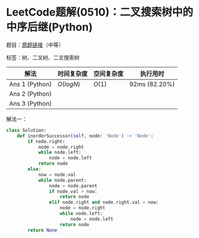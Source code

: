 # LeetCode题解(0510)：二叉搜索树中的中序后继(Python)

题目：[原题链接](https://leetcode-cn.com/problems/inorder-successor-in-bst-ii/)（中等）

标签：树、二叉树、二叉搜索树

| 解法           | 时间复杂度 | 空间复杂度 | 执行用时      |
| -------------- | ---------- | ---------- | ------------- |
| Ans 1 (Python) | $O(logN)$  | $O(1)$     | 92ms (82.20%) |
| Ans 2 (Python) |            |            |               |
| Ans 3 (Python) |            |            |               |

解法一：

```python
class Solution:
    def inorderSuccessor(self, node: 'Node') -> 'Node':
        if node.right:
            node = node.right
            while node.left:
                node = node.left
            return node
        else:
            now = node.val
            while node.parent:
                node = node.parent
                if node.val > now:
                    return node
                elif node.right and node.right.val > now:
                    node = node.right
                    while node.left:
                        node = node.left
                    return node
        return None
```

